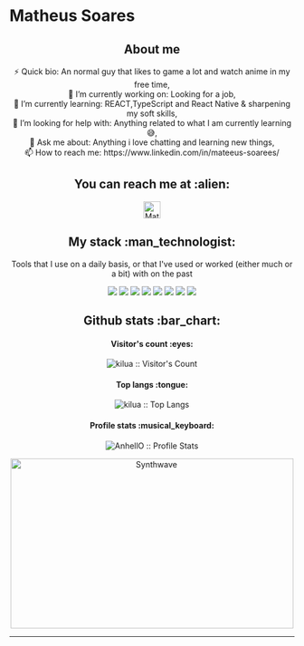 # Matheus Soares

<h2 align="center">About me</h2>
<p align="center">⚡ Quick bio:      An normal guy that likes to game a lot and watch anime in my free time,<br>
		🔭 I’m currently working on:    Looking for a job,<br>
		🌱 I’m currently learning:       REACT,TypeScript and React Native & sharpening my soft skills,<br>
		🤔 I’m looking for help with:     Anything related to what I am currently learning 😅,<br>
		💬 Ask me about:                  Anything i love chatting and learning new things,<br>
	  	📫 How to reach me:             https://www.linkedin.com/in/mateeus-soarees/<br>
</p>

<h2 align="center">You can reach me at :alien:</h2>

<p align="center">
  <a href="https://www.linkedin.com/in/mateeus-soarees/">
    <img src="https://www.vectorlogo.zone/logos/linkedin/linkedin-icon.svg" alt="Matheus Soares LinkedIn Profile" height="30" width="30">
  </a>
</p>

<h2 align="center">My stack :man_technologist:</h2>

<p align="center">Tools that I use on a daily basis, or that I've used or worked (either much or a bit) with on the past</p>
<p align="center">
  <img src="https://www.vectorlogo.zone/logos/w3_html5/w3_html5-icon.svg">
  <img src="https://www.vectorlogo.zone/logos/netlifyapp_watercss/netlifyapp_watercss-ar21.svg">
  <img src="https://www.vectorlogo.zone/logos/javascript/javascript-icon.svg">
  <img src="https://www.vectorlogo.zone/logos/reactjs/reactjs-icon.svg">
  <img src="https://www.vectorlogo.zone/logos/getbootstrap/getbootstrap-icon.svg">
  <img src="https://www.vectorlogo.zone/logos/typescriptlang/typescriptlang-icon.svg">
  <img src="https://www.vectorlogo.zone/logos/nodejs/nodejs-icon.svg">
  <img src='https://upload.vectorlogo.zone/logos/nextjs/images/60eff509-53dd-4280-92e7-7318fa02e934.html'>
</p>

<h2 align="center">Github stats :bar_chart:</h2>

<h4 align="center">Visitor's count :eyes:</h4>

<p align="center"><img src="https://profile-counter.glitch.me/{killu4kun}/count.svg" alt="kilua :: Visitor's Count" /></p>

<h4 align="center">Top langs :tongue:</h4>

<p align="center"><img src="https://github-readme-stats.vercel.app/api/top-langs/?username=killu4kun&theme=tokyonight" alt="kilua :: Top Langs" /></p>

<h4 align="center">Profile stats :musical_keyboard:</h4>

<p align="center"><img src="https://github-readme-stats.vercel.app/api?username=killu4kun&show_icons=true&theme=synthwave" alt="AnhellO :: Profile Stats" /></p>

<p align="center"><img src="https://thumbs.gfycat.com/GoodnaturedFondGaur-size_restricted.gif" alt="Synthwave" height="300" width="500"></p>


---
